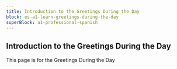 ```yaml
---
title: Introduction to the Greetings During the Day
block: es-a1-learn-greetings-during-the-day
superBlock: a1-professional-spanish
---
```


## Introduction to the Greetings During the Day

This page is for the Greetings During the Day
